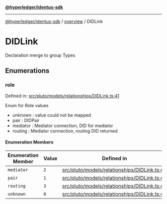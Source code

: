 [**@hyperledger/identus-sdk**](../../README.md)

***

[@hyperledger/identus-sdk](../../README.md) / [overview](../README.md) / DIDLink

# DIDLink

Declaration merge to group Types

## Enumerations

### role

Defined in: [src/pluto/models/relationships/DIDLink.ts:41](https://github.com/hyperledger-identus/sdk-ts/blob/4243600f6763168a55268042deaef84553d9c943/src/pluto/models/relationships/DIDLink.ts#L41)

Enum for Role values
  - unknown : value could not be mapped
  - pair : DIDPair
  - mediator : Mediator connection, DID for mediator
  - routing : Mediator connection, routing DID returned

#### Enumeration Members

| Enumeration Member | Value | Defined in |
| ------ | ------ | ------ |
| <a id="mediator"></a> `mediator` | `2` | [src/pluto/models/relationships/DIDLink.ts:44](https://github.com/hyperledger-identus/sdk-ts/blob/4243600f6763168a55268042deaef84553d9c943/src/pluto/models/relationships/DIDLink.ts#L44) |
| <a id="pair"></a> `pair` | `1` | [src/pluto/models/relationships/DIDLink.ts:43](https://github.com/hyperledger-identus/sdk-ts/blob/4243600f6763168a55268042deaef84553d9c943/src/pluto/models/relationships/DIDLink.ts#L43) |
| <a id="routing"></a> `routing` | `3` | [src/pluto/models/relationships/DIDLink.ts:45](https://github.com/hyperledger-identus/sdk-ts/blob/4243600f6763168a55268042deaef84553d9c943/src/pluto/models/relationships/DIDLink.ts#L45) |
| <a id="unknown"></a> `unknown` | `0` | [src/pluto/models/relationships/DIDLink.ts:42](https://github.com/hyperledger-identus/sdk-ts/blob/4243600f6763168a55268042deaef84553d9c943/src/pluto/models/relationships/DIDLink.ts#L42) |
